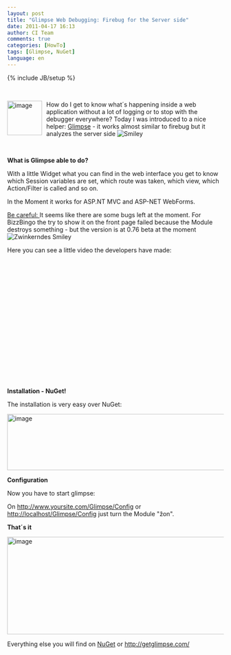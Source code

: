 ```yaml
---
layout: post
title: "Glimpse Web Debugging: Firebug for the Server side"
date: 2011-04-17 16:13
author: CI Team
comments: true
categories: [HowTo]
tags: [Glimpse, NuGet]
language: en
---
```

{% include JB/setup %}
<p>&#160;</p>  <p><b></b></p>  <p><a href="{{BASE_PATH}}/assets/wp-images-en/image155.png"><img style="background-image: none; border-bottom: 0px; border-left: 0px; margin: 0px 10px 0px 0px; padding-left: 0px; padding-right: 0px; display: inline; float: left; border-top: 0px; border-right: 0px; padding-top: 0px" title="image" border="0" alt="image" align="left" src="{{BASE_PATH}}/assets/wp-images-en/image_thumb63.png" width="81" height="80" /></a>How do I get to know what´s happening inside a web application without a lot of logging or to stop with the debugger everywhere? Today I was introduced to a nice helper: <a href="http://getglimpse.com/">Glimpse</a> - it works almost similar to firebug but it analyzes the server side <img style="border-bottom-style: none; border-right-style: none; border-top-style: none; border-left-style: none" class="wlEmoticon wlEmoticon-smile" alt="Smiley" src="{{BASE_PATH}}/assets/wp-images-en/wlEmoticon-smile10.png" /></p>  <p>&#160;</p>  <!--more-->  <p><b>What is Glimpse able to do?</b></p>  <p><b></b></p>  <p>With a little Widget what you can find in the web interface you get to know which Session variables are set, which route was taken, which view, which Action/Filter is called and so on. </p>  <p><b></b></p>  <p>In the Moment it works for ASP.NT MVC and ASP-NET WebForms. </p>  <p><u>Be careful: </u>It seems like there are some bugs left at the moment. For BizzBingo the try to show it on the front page failed because the Module destroys something - but the version is at 0.76 beta at the moment <img style="border-bottom-style: none; border-right-style: none; border-top-style: none; border-left-style: none" class="wlEmoticon wlEmoticon-winkingsmile" alt="Zwinkerndes Smiley" src="{{BASE_PATH}}/assets/wp-images-en/wlEmoticon-winkingsmile19.png" /></p>  <p>Here you can see a little video the developers have made:</p>  <p>&#160;</p>  <div style="padding-bottom: 0px; margin: 0px; padding-left: 0px; padding-right: 0px; display: inline; float: none; padding-top: 0px" id="scid:5737277B-5D6D-4f48-ABFC-DD9C333F4C5D:8d686b5d-6c0f-4a77-8ff9-2cbceef0200b" class="wlWriterEditableSmartContent"><div><object width="448" height="252"><param name="movie" value="http://www.youtube.com/v/ke8Rw2BGPG0?hl=en&amp;hd=1"></param><embed src="http://www.youtube.com/v/ke8Rw2BGPG0?hl=en&amp;hd=1" type="application/x-shockwave-flash" width="448" height="252"></embed></object></div></div>  <p><b>Installation - NuGet!</b></p>  <p>The installation is very easy over NuGet:</p>  <p><a href="{{BASE_PATH}}/assets/wp-images-en/image156.png"><img style="background-image: none; border-bottom: 0px; border-left: 0px; padding-left: 0px; padding-right: 0px; display: inline; border-top: 0px; border-right: 0px; padding-top: 0px" title="image" border="0" alt="image" src="{{BASE_PATH}}/assets/wp-images-en/image_thumb64.png" width="506" height="131" /></a></p>  <p><b>Configuration</b></p>  <p><b></b></p>  <p>Now you have to start glimpse: </p>  <p>On <a href="http://www.yoursite.com/Glimpse/Config">http://www.yoursite.com/Glimpse/Config</a> or <a href="http://localhost/Glimpse/Configdev">http://localhost/Glimpse/Config</a> just turn the Module "žon". </p>  <p><b>That´s it</b></p>  <p><img style="background-image: none; border-bottom: 0px; border-left: 0px; padding-left: 0px; padding-right: 0px; border-top: 0px; border-right: 0px; padding-top: 0px" title="image" border="0" alt="image" src="{{BASE_PATH}}/assets/wp-images-de/image_thumb429.png" width="513" height="227" /></p>  <p><b></b></p>  <p>Everything else you will find on <a href="http://nuget.org/List/Packages/Glimpse">NuGet</a> or <a href="http://getglimpse.com/">http://getglimpse.com/</a></p>
